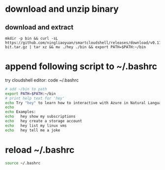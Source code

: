 # download and unzip binary

## download and extract
```
mkdir -p bin && curl -sL https://github.com/ningliaoyuan/smartcloudshell/releases/download/v0.11/smartcloudshell_linux_64-bit.tar.gz | tar xz && mv ./hey ./bin && export PATH=$PATH:~/bin
```

# append following script to ~/.bashrc

try cloudshell editor:
code ~/.bashrc

``` bash
# add ~/bin to path
export PATH=$PATH:~/bin
# print help text for 'hey'
echo Try "hey" to learn how to interactive with Azure in Natural Language
echo
echo Examples:
echo   hey show my subscriptions
echo   hey create a storage account
echo   hey list my linux vms
echo   hey tell me a joke
```

# reload ~/.bashrc
```bash
source ~/.bashrc
```